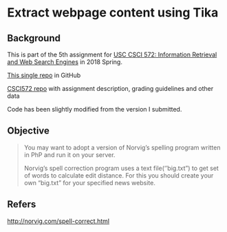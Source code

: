 # Extract webpage content using Tika

## Background

This is part of  the 5th assignment for [USC CSCI 572: Information Retrieval and Web Search Engines](http://www-scf.usc.edu/~csci572/) in 2018 Spring.

[This single repo](https://github.com/dazingwill/TikaExtractText) in GitHub

[CSCI572 repo](https://github.com/dazingwill/CSCI572) with assignment description, grading guidelines and other data



Code has been slightly modified from the version I submitted.

## Objective

> You may want to adopt a version of Norvig’s spelling program written in PhP and run it on your server.  
>
> Norvig’s spell correction program uses a text file(‘’big.txt”) to get set of words to calculate edit distance. For this you should create your own “big.txt” for your specified news website.

## Refers

http://norvig.com/spell-correct.html 